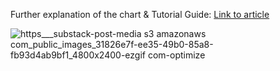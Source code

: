 Further explanation of the chart & Tutorial Guide: [Link to article](https://thef5.substack.com/p/how-to-create-leaderboard-plots)

![https___substack-post-media s3 amazonaws com_public_images_31826e7f-ee35-49b0-85a8-fb93d4ab9bf1_4800x2400-ezgif com-optimize](https://github.com/user-attachments/assets/38baf83b-6230-45da-8bea-bd924f93faf5)
